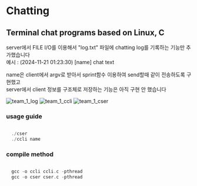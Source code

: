 # Chatting

## Terminal chat programs based on Linux, C

server에서 FILE I/O를 이용해서 "log.txt" 파일에 chatting log를 기록하는 기능만 추가했습니다  
예시 : (2024-11-21 01:23:30) [name] chat text

name은 client에서 argv로 받아서 sprint함수 이용하여 send할때 같이 전송하도록 구현했고  
server에서 client 정보를 구조체로 저장하는 기능은 아직 구현 안 했습니다

![team_1_log](https://github.com/user-attachments/assets/2acf64d7-c567-40dc-a7b9-8b1daf8bd64d)
![team_1_ccli](https://github.com/user-attachments/assets/b3d0cbc5-a042-4a46-ae05-405584d222e0)
![team_1_cser](https://github.com/user-attachments/assets/47b9367b-9d5e-402e-b407-82928be535cb)

### usage guide
```c

  ./cser
  ./ccli name

```

### compile method
```c

  gcc -o ccli ccli.c -pthread
  gcc -o cser cser.c -pthread

```
